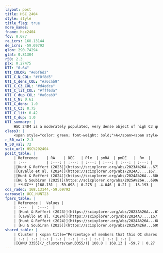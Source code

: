 ```yaml
---
layout: post
title: HSC 2404
style: style
title_flag: true
more_names: 
fname: hsc2404
fov: 0.077
ra_icrs: 168.13144
de_icrs: -59.69792
glon: 290.74294
glat: 0.81304
r50: 2.3
plx: 0.27475
UTI: "0.64"
UTI_COLOR: "#ebf6d2"
UTI_C_N_COL: "#f0f8d5"
UTI_C_dens_COL: "#a6cab9"
UTI_C_C3_COL: "#d4edca"
UTI_C_lit_COL: "#fff6da"
UTI_C_dup_COL: "#a6cab9"
UTI_C_N: 0.61
UTI_C_dens: 1.0
UTI_C_C3: 0.75
UTI_C_lit: 0.42
UTI_C_dup: 1.0
UTI_summary: |
    HSC 2404 is a moderately populated, very dense object of high C3 quality. It was recently reported in the literature. This object shares a large percentage of members with a later reported entry.
class3: |
    <span style="color: green; font-weight: bold;">A</span><span style="color: #FFC300; font-weight: bold;">B</span>
r_50_val: 2.3
N_50_val: 72
scix_url: HSC%202404
posit_table: |
    | Reference    | RA    | DEC   | Plx  | pmRA  | pmDE   |  Rv  |
    | :---         | :---: | :---: | :---: | :---: | :---: | :---: |
    |[Hunt & Reffert (2023)](https://scixplorer.org/abs/2023A%26A...673A.114H) | 168.135 | -59.697 | 0.268 | -4.055 | 0.2 | -8.079 |
    |[Cavallo et al. (2024)](https://scixplorer.org/abs/2024AJ....167...12C) | 168.158 | -59.708 | 0.271 | -- | -- | -- |
    |[Hunt & Reffert (2024)](https://scixplorer.org/abs/2024A%26A...686A..42H) | 168.135 | -59.697 | 0.268 | -4.055 | 0.2 | -8.079 |
    |[Hu & Soubiran (2025)](https://scixplorer.org/abs/2025A%26A...699A.246H) | 168.158 | -59.708 | -- | -- | -- | -- |
    | **UCC** |168.131 | -59.698 | 0.275 | -4.046 | 0.21 | -13.193 | 
cds_radec: 168.13144,-59.69792
carousel: UCC_HUNT23
fpars_table: |
    | Reference |  Values |
    | :---  |  :---:  |
    | [Hunt & Reffert (2023)](https://scixplorer.org/abs/2023A%26A...673A.114H) | `AV50=2.482, diffAV50=2.456, MOD50=12.597, logAge50=8.456` |
    | [Cavallo et al. (2024)](https://scixplorer.org/abs/2024AJ....167...12C) | `AV50=2.0, dMod50=12.28, logAge50=9.33, [Fe/H]50=-0.31` |
    | [Hunt & Reffert (2024)](https://scixplorer.org/abs/2024A%26A...686A..42H) | `MassJ=616.247` |
    | [Hu & Soubiran (2025)](https://scixplorer.org/abs/2025A%26A...699A.246H) | `MA22=-0.2, MA23f=-0.27, MA23g=-0.25, MZ23=-0.39, MK24=-0.3, MF24=-0.25` |
shared_table: |
    | Cluster | <span title="Percentage of members that this OC shares with the ones listed">%</span>   | RA   | DEC   | Plx   | pmRA  | pmDE  | Rv | UTI |
    | :-: | :-: |:-: | :-: | :-: | :-: | :-: | :-: | :-: |
    |[CWNU 3355](/_clusters/cwnu3355/)| 100.0 | 168.13 | -59.7 | 0.27 | -4.05 | 0.2 | -12.93 |0.21 |
---
```

